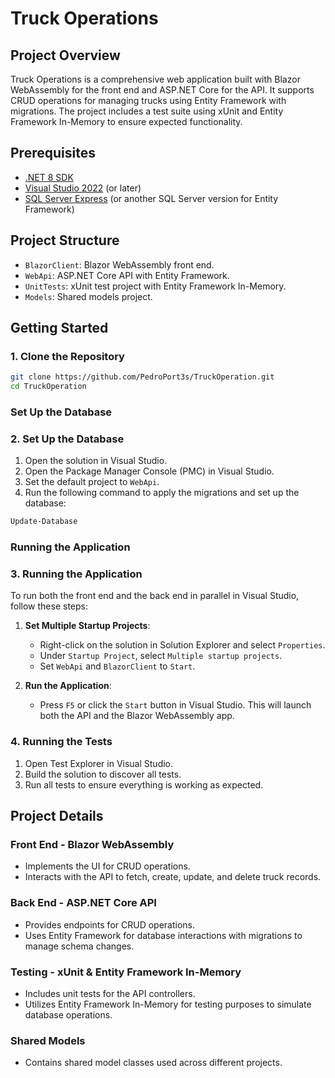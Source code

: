# Truck Operations

## Project Overview

Truck Operations is a comprehensive web application built with Blazor WebAssembly for the front end and ASP.NET Core for the API. It supports CRUD operations for managing trucks using Entity Framework with migrations. The project includes a test suite using xUnit and Entity Framework In-Memory to ensure expected functionality.

## Prerequisites

- [.NET 8 SDK](https://dotnet.microsoft.com/download/dotnet/8.0)
- [Visual Studio 2022](https://visualstudio.microsoft.com/) (or later)
- [SQL Server Express](https://www.microsoft.com/en-us/sql-server/sql-server-downloads) (or another SQL Server version for Entity Framework)


## Project Structure

- `BlazorClient`: Blazor WebAssembly front end.
- `WebApi`: ASP.NET Core API with Entity Framework.
- `UnitTests`: xUnit test project with Entity Framework In-Memory.
- `Models`: Shared models project.

## Getting Started

### 1. Clone the Repository

```bash
git clone https://github.com/PedroPort3s/TruckOperation.git
cd TruckOperation
```


### **Set Up the Database**


### 2. Set Up the Database

1. Open the solution in Visual Studio.
2. Open the Package Manager Console (PMC) in Visual Studio.
3. Set the default project to `WebApi`.
4. Run the following command to apply the migrations and set up the database:

```bash
Update-Database
```


### **Running the Application**


### 3. Running the Application

To run both the front end and the back end in parallel in Visual Studio, follow these steps:

1. **Set Multiple Startup Projects**:
    - Right-click on the solution in Solution Explorer and select `Properties`.
    - Under `Startup Project`, select `Multiple startup projects`.
    - Set `WebApi` and `BlazorClient` to `Start`.

2. **Run the Application**:
    - Press `F5` or click the `Start` button in Visual Studio. This will launch both the API and the Blazor WebAssembly app.

### 4. Running the Tests

1. Open Test Explorer in Visual Studio.
2. Build the solution to discover all tests.
3. Run all tests to ensure everything is working as expected.

## Project Details

### Front End - Blazor WebAssembly

- Implements the UI for CRUD operations.
- Interacts with the API to fetch, create, update, and delete truck records.

### Back End - ASP.NET Core API

- Provides endpoints for CRUD operations.
- Uses Entity Framework for database interactions with migrations to manage schema changes.

### Testing - xUnit & Entity Framework In-Memory

- Includes unit tests for the API controllers.
- Utilizes Entity Framework In-Memory for testing purposes to simulate database operations.

### Shared Models

- Contains shared model classes used across different projects.